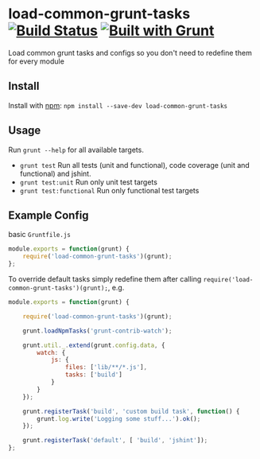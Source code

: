 # load-common-grunt-tasks [![Build Status](https://secure.travis-ci.org/chmontgomery/load-common-grunt-tasks.png?branch=master)](http://travis-ci.org/chmontgomery/load-common-grunt-tasks) [![Built with Grunt](https://cdn.gruntjs.com/builtwith.png)](http://gruntjs.com/)

Load common grunt tasks and configs so you don't need to redefine them for every module

## Install

Install with [npm](https://npmjs.org/package/load-common-grunt-tasks): `npm install --save-dev load-common-grunt-tasks`

## Usage

Run `grunt --help` for all available targets.

* `grunt test` Run all tests (unit and functional), code coverage (unit and functional) and jshint.
* `grunt test:unit` Run only unit test targets
* `grunt test:functional` Run only functional test targets

## Example Config
basic `Gruntfile.js`

```js
module.exports = function(grunt) {
    require('load-common-grunt-tasks')(grunt);
};
```

To override default tasks simply redefine them after calling `require('load-common-grunt-tasks')(grunt);`, e.g.

```js
module.exports = function(grunt) {

    require('load-common-grunt-tasks')(grunt);

    grunt.loadNpmTasks('grunt-contrib-watch');

    grunt.util._.extend(grunt.config.data, {
        watch: {
            js: {
                files: ['lib/**/*.js'],
                tasks: ['build']
            }
        }
    });

    grunt.registerTask('build', 'custom build task', function() {
        grunt.log.write('Logging some stuff...').ok();
    });

    grunt.registerTask('default', [ 'build', 'jshint']);
};
```